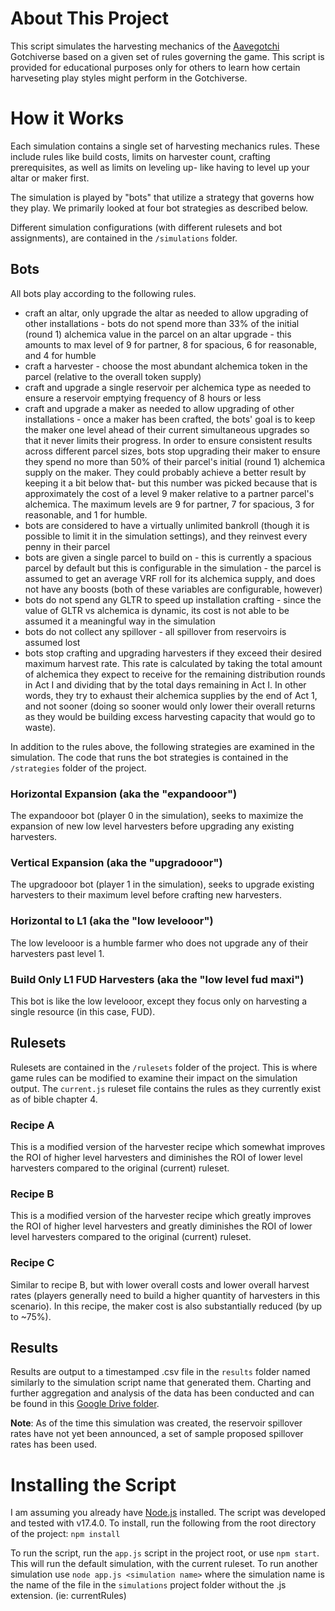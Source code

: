 # About This Project
This script simulates the harvesting mechanics of the [Aavegotchi](https://aavegotchi.com) Gotchiverse based on a given set of rules governing the game. This script is provided for educational purposes only for others to learn how certain harveseting play styles might perform in the Gotchiverse.

# How it Works

Each simulation contains a single set of harvesting mechanics rules. These include rules like build costs, limits on harvester count, crafting prerequisites, as well as limits on leveling up- like having to level up your altar or maker first.

The simulation is played by "bots" that utilize a strategy that governs how they play. We primarily looked at four bot strategies as described below.

Different simulation configurations (with different rulesets and bot assignments), are contained in the `/simulations` folder.

## Bots

All bots play according to the following rules.
- craft an altar, only upgrade the altar as needed to allow upgrading of other installations - bots do not spend more than 33% of the initial (round 1) alchemica value in the parcel on an altar upgrade - this amounts to max level of 9 for partner, 8 for spacious, 6 for reasonable, and 4 for humble 
- craft a harvester - choose the most abundant alchemica token in the parcel (relative to the overall token supply)
- craft and upgrade a single reservoir per alchemica type as needed to ensure a reservoir emptying frequency of 8 hours or less
- craft and upgrade a maker as needed to allow upgrading of other installations - once a maker has been crafted, the bots' goal is to keep the maker one level ahead of their current simultaneous upgrades so that it never limits their progress. In order to ensure consistent results across different parcel sizes, bots stop upgrading their maker to ensure they spend no more than 50% of their parcel's initial (round 1) alchemica supply on the maker. They could probably achieve a better result by keeping it a bit below that- but this number was picked because that is approximately the cost of a level 9 maker relative to a partner parcel's alchemica. The maximum levels are 9 for partner, 7 for spacious, 3 for reasonable, and 1 for humble.
- bots are considered to have a virtually unlimited bankroll (though it is possible to limit it in the simulation settings), and they reinvest every penny in their parcel
- bots are given a single parcel to build on - this is currently a spacious parcel by default but this is configurable in the simulation - the parcel is assumed to get an average VRF roll for its alchemica supply, and does not have any boosts (both of these variables are configurable, however)
- bots do not spend any GLTR to speed up installation crafting - since the value of GLTR vs alchemica is dynamic, its cost is not able to be assumed it a meaningful way in the simulation
- bots do not collect any spillover - all spillover from reservoirs is assumed lost
- bots stop crafting and upgrading harvesters if they exceed their desired maximum harvest rate. This rate is calculated by taking the total amount of alchemica they expect to receive for the remaining distribution rounds in Act I and dividing that by the total days remaining in Act I. In other words, they try to exhaust their alchemica supplies by the end of Act 1, and not sooner (doing so sooner would only lower their overall returns as they would be building excess harvesting capacity that would go to waste).

In addition to the rules above, the following strategies are examined in the simulation. The code that runs the bot strategies is contained in the `/strategies` folder of the project.

### Horizontal Expansion (aka the "expandooor")
The expandooor bot (player 0 in the simulation), seeks to maximize the expansion of new low level harvesters before upgrading any existing harvesters.

### Vertical Expansion (aka the "upgradooor")
The upgradooor bot (player 1 in the simulation), seeks to upgrade existing harvesters to their maximum level before crafting new harvesters.

### Horizontal to L1 (aka the "low levelooor")
The low levelooor is a humble farmer who does not upgrade any of their harvesters past level 1.

### Build Only L1 FUD Harvesters (aka the "low level fud maxi")
This bot is like the low levelooor, except they focus only on harvesting a single resource (in this case, FUD).

## Rulesets
Rulesets are contained in the `/rulesets` folder of the project. This is where game rules can be modified to examine their impact on the simulation output. The `current.js` ruleset file contains the rules as they currently exist as of bible chapter 4.

### Recipe A
This is a modified version of the harvester recipe which somewhat improves the ROI of higher level harvesters and diminishes the ROI of lower level harvesters compared to the original (current) ruleset.

### Recipe B
This is a modified version of the harvester recipe which greatly improves the ROI of higher level harvesters and greatly diminishes the ROI of lower level harvesters compared to the original (current) ruleset.

### Recipe C
Similar to recipe B, but with lower overall costs and lower overall harvest rates (players generally need to build a higher quantity of harvesters in this scenario). In this recipe, the maker cost is also substantially reduced (by up to ~75%).

## Results
Results are output to a timestamped .csv file in the `results` folder named similarly to the simulation script name that generated them. Charting and further aggregation and analysis of the data has been conducted and can be found in this [Google Drive folder](https://drive.google.com/drive/folders/1WB8L6aEPEdGnEgxcRUD3ysRwko2fjzMU).

**Note**: As of the time this simulation was created, the reservoir spillover rates have not yet been announced, a set of sample proposed spillover rates has been used.

# Installing the Script
I am assuming you already have [Node.js](https://nodejs.org/en/) installed. The script was developed and tested with v17.4.0. To install, run the following from the root directory of the project: `npm install`

To run the script, run the `app.js` script in the project root, or use `npm start`. This will run the default simulation, with the current ruleset. To run another simulation use `node app.js <simulation name>` where the simulation name is the name of the file in the `simulations` project folder without the .js extension. (ie: currentRules)